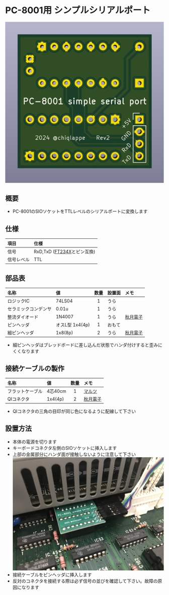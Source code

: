 # PC-8001用 シンプルシリアルポート
![写真](images/pcb_rev2.png)

## 概要
- PC-8001のSIOソケットをTTLレベルのシリアルポートに変換します

## 仕様
|項目|仕様|
|:-|:-|
|信号|RxD,TxD ([FT234X](https://akizukidenshi.com/catalog/g/g108461/)とピン互換)|
|信号レベル|TTL|

## 部品表
|名称|値|数量|設置面|メモ|
|:-|:-|:-:|:-|:-|
|ロジックIC|74LS04|1|うら||
|セラミックコンデンサ|0.01u|1|うら||
|整流ダイオード|1N4007|1|うら|[秋月電子](https://akizukidenshi.com/catalog/g/g100934/)|
|ピンヘッダ|オスL型 1x4(4p)|1|おもて| |
|細ピンヘッダ|1x8(8p)|2|うら|[秋月電子](https://akizukidenshi.com/catalog/g/g106631/)|

- 細ピンヘッダはブレッドボードに差し込んだ状態でハンダ付けすると歪みにくくなります

## 接続ケーブルの製作
|名称|値|数量|メモ|
|:-|:-|:-:|:-|
|フラットケーブル|4芯40cm|1|[マルツ](https://www.marutsu.co.jp/pc/i/2177031/)|
|QIコネクタ|1x4(4p)|2|[秋月電子](https://akizukidenshi.com/catalog/g/g112153/)|

- QIコネクタの三角の目印が同じ色になるように配線して下さい

## 設置方法
- 本体の電源を切ります
- キーボードコネクタ左側のSIOソケットに挿入します
- 上部の金属部分にハンダ面が接触しないように注意して下さい
![写真](images/IMG_2767.JPG)
- 接続ケーブルをピンヘッダに挿入します
- 反対のコネクタを接続する際は必ず信号の並びを確認して下さい。故障の原因になります
